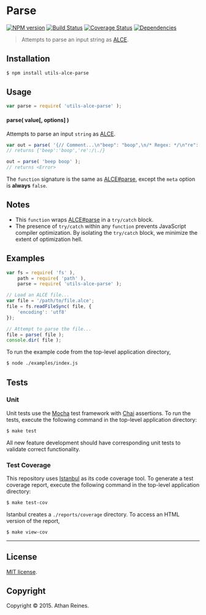 Parse
===
[![NPM version][npm-image]][npm-url] [![Build Status][travis-image]][travis-url] [![Coverage Status][codecov-image]][codecov-url] [![Dependencies][dependencies-image]][dependencies-url]

> Attempts to parse an input string as [ALCE](https://github.com/walmartlabs/ALCE).


## Installation

``` bash
$ npm install utils-alce-parse
```


## Usage

``` javascript
var parse = require( 'utils-alce-parse' );
```

#### parse( value[, options] )

Attempts to parse an input `string` as [ALCE](https://github.com/walmartlabs/ALCE).

``` javascript
var out = parse( '{// Comment...\n"beep": "boop",\n/* Regex: */\n"re": /\./}' );
// returns {'beep':'boop','re':/\./}

out = parse( 'beep boop' );
// returns <Error>
```

The `function` signature is the same as [ALCE#parse](https://github.com/walmartlabs/ALCE), except the `meta` option is __always__ `false`.


## Notes

*	This `function` wraps [ALCE#parse](https://github.com/walmartlabs/ALCE) in a `try/catch` block.
*	The presence of `try/catch` within any `function` prevents JavaScript compiler optimization. By isolating the `try/catch` block, we minimize the extent of optimization hell.


## Examples

``` javascript
var fs = require( 'fs' ),
	path = require( 'path' ),
	parse = require( 'utils-alce-parse' );

// Load an ALCE file...
var file = '/path/to/file.alce';
file = fs.readFileSync( file, {
	'encoding': 'utf8'
});

// Attempt to parse the file...
file = parse( file );
console.dir( file );
```

To run the example code from the top-level application directory,

``` bash
$ node ./examples/index.js
```


## Tests

### Unit

Unit tests use the [Mocha](http://mochajs.org/) test framework with [Chai](http://chaijs.com) assertions. To run the tests, execute the following command in the top-level application directory:

``` bash
$ make test
```

All new feature development should have corresponding unit tests to validate correct functionality.


### Test Coverage

This repository uses [Istanbul](https://github.com/gotwarlost/istanbul) as its code coverage tool. To generate a test coverage report, execute the following command in the top-level application directory:

``` bash
$ make test-cov
```

Istanbul creates a `./reports/coverage` directory. To access an HTML version of the report,

``` bash
$ make view-cov
```


---
## License

[MIT license](http://opensource.org/licenses/MIT).


## Copyright

Copyright &copy; 2015. Athan Reines.


[npm-image]: http://img.shields.io/npm/v/utils-alce-parse.svg
[npm-url]: https://npmjs.org/package/utils-alce-parse

[travis-image]: http://img.shields.io/travis/kgryte/utils-alce-parse/master.svg
[travis-url]: https://travis-ci.org/kgryte/utils-alce-parse

[codecov-image]: https://img.shields.io/codecov/c/github/kgryte/utils-alce-parse/master.svg
[codecov-url]: https://codecov.io/github/kgryte/utils-alce-parse?branch=master

[dependencies-image]: http://img.shields.io/david/kgryte/utils-alce-parse.svg
[dependencies-url]: https://david-dm.org/kgryte/utils-alce-parse

[dev-dependencies-image]: http://img.shields.io/david/dev/kgryte/utils-alce-parse.svg
[dev-dependencies-url]: https://david-dm.org/dev/kgryte/utils-alce-parse

[github-issues-image]: http://img.shields.io/github/issues/kgryte/utils-alce-parse.svg
[github-issues-url]: https://github.com/kgryte/utils-alce-parse/issues
